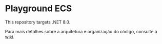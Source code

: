 # Playground ECS
This repository targets .NET 8.0.

Para mais detalhes sobre a arquitetura e organização do código, consulte a [wiki](wiki/Home.md).
